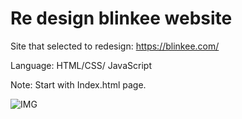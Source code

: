 # Re design blinkee website
  


Site that selected to redesign: https://blinkee.com/


Language: HTML/CSS/ JavaScript
<br>


Note: Start with Index.html page. 

![IMG](https://www.ruchirabandara.com/images/blinkee.JPG)
